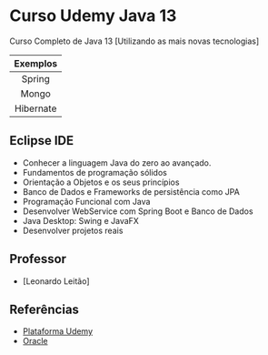 # Curso Udemy Java 13 

Curso Completo de Java 13 [Utilizando as mais novas tecnologias]

| Exemplos |
| :------------: |
|    Spring       |
|     Mongo      |
|    Hibernate      |

## Eclipse IDE

* Conhecer a linguagem Java do zero ao avançado.
* Fundamentos de programação sólidos
* Orientação a Objetos e os seus princípios
* Banco de Dados e Frameworks de persistência como JPA
* Programação Funcional com Java
* Desenvolver WebService com Spring Boot e Banco de Dados
* Java Desktop: Swing e JavaFX
* Desenvolver projetos reais

## Professor
* [Leonardo Leitão]

## Referências
* [Plataforma Udemy](https://www.udemy.com/course/fundamentos-de-programacao-com-java/learn/lecture/15397224#overview)
* [Oracle](https://www.oracle.com/java/technologies/javase-jdk13-downloads.html)

